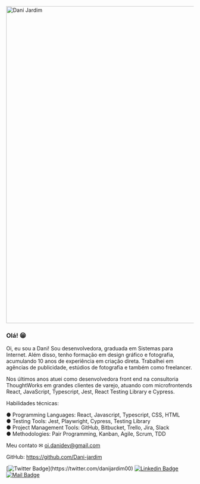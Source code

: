 <img src="https://i.imgur.com/iSoxW3J.png" width="850" alt="Dani Jardim" style="max-width:100%;">

### Olá! 😁

Oi, eu sou a Dani! Sou desenvolvedora, graduada em Sistemas para Internet. Além disso, tenho formação em design gráfico e fotografia, acumulando 10 anos de experiência em criação direta. Trabalhei em agências de publicidade, estúdios de fotografia e também como freelancer.

Nos últimos anos atuei como desenvolvedora front end na consultoria ThoughtWorks em grandes clientes de varejo, atuando com microfrontends React, JavaScript, Typescript, Jest, React Testing Library e Cypress.

Habilidades técnicas:

● Programming Languages: React, Javascript, Typescript, CSS, HTML <br>
● Testing Tools: Jest, Playwright, Cypress, Testing Library <br>
● Project Management Tools: GitHub, Bitbucket, Trello, Jira, Slack <br>
● Methodologies: Pair Programming, Kanban, Agile, Scrum, TDD<br>

Meu contato 
✉ oi.danidev@gmail.com

GitHub: https://github.com/Dani-jardim


[![Twitter Badge](https://img.shields.io/badge/-Twitter-1ca0f1?style=flat-square&labelColor=1ca0f1&logo=twitter&logoColor=white&link=https://twitter.com/felipefialho_)](https://twitter.com/danijardim00)
[![Linkedin Badge](https://img.shields.io/badge/-LinkedIn-blue?style=flat-square&logo=Linkedin&logoColor=white&link=https://www.linkedin.com/in/felipefialho)](https://www.linkedin.com/in/daniela-jardim/)
[![Mail Badge](https://img.shields.io/badge/-danialvesdesigner@gmail.com-8B89CC?style=flat-square&logo=Protonmail&logoColor=white&link=mailto:danialvesdesigner@gmail.com)](mailto:danialvesdesigner@gmail.com)


<!--
**Dani-jardim/Dani-jardim** is a ✨ _special_ ✨ repository because its `README.md` (this file) appears on your GitHub profile.

Here are some ideas to get you started:

- 🔭 I’m currently working on ...
- 🌱 I’m currently learning ...
- 👯 I’m looking to collaborate on ...
- 🤔 I’m looking for help with ...
- 💬 Ask me about ...
- 📫 How to reach me: ...
- 😄 Pronouns: ...
- ⚡ Fun fact: ...
-->
